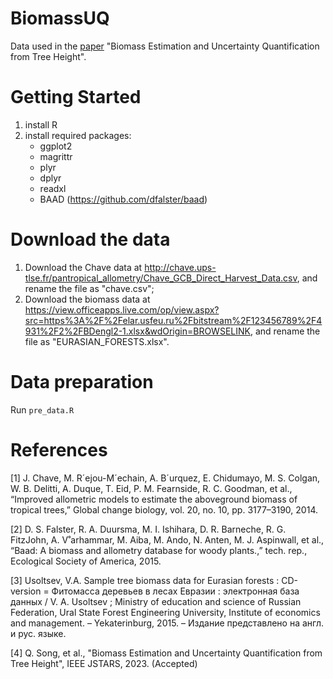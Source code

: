 # BiomassUQ

Data used in the [paper](https://ieeexplore.ieee.org/document/10141562/) "Biomass Estimation and Uncertainty Quantification from Tree Height". 

# Getting Started
1. install R
2. install required packages:
   - ggplot2
   - magrittr
   - plyr
   - dplyr
   - readxl
   - BAAD (https://github.com/dfalster/baad)

# Download the data
1. Download the Chave data at http://chave.ups-tlse.fr/pantropical_allometry/Chave_GCB_Direct_Harvest_Data.csv, and rename the file as "chave.csv";
2. Download the biomass data at https://view.officeapps.live.com/op/view.aspx?src=https%3A%2F%2Felar.usfeu.ru%2Fbitstream%2F123456789%2F4931%2F2%2FBDengl2-1.xlsx&wdOrigin=BROWSELINK, 
and rename the file as "EURASIAN_FORESTS.xlsx".

# Data preparation
Run ``pre_data.R``

# References

[1] J. Chave, M. R´ejou-M´echain, A. B´urquez, E. Chidumayo, M. S. Colgan,
W. B. Delitti, A. Duque, T. Eid, P. M. Fearnside, R. C. Goodman, et al.,
“Improved allometric models to estimate the aboveground biomass of
tropical trees,” Global change biology, vol. 20, no. 10, pp. 3177–3190,
2014.

[2] D. S. Falster, R. A. Duursma, M. I. Ishihara, D. R. Barneche, R. G.
FitzJohn, A. V˚arhammar, M. Aiba, M. Ando, N. Anten, M. J. Aspinwall,
et al., “Baad: A biomass and allometry database for woody plants.,” tech.
rep., Ecological Society of America, 2015.

[3] Usoltsev, V.A. Sample tree biomass data for Eurasian forests : 
CD-version = Фитомасса деревьев в лесах Евразии : электронная база данных / 
V. A. Usoltsev ; Ministry of education and science of Russian Federation, 
Ural State Forest Engineering University, Institute of economics and management. 
– Yekaterinburg, 2015. – Издание представлено на англ. и рус. языке.

[4] Q. Song, et al., "Biomass Estimation and Uncertainty Quantification 
from Tree Height", IEEE JSTARS, 2023. (Accepted)
